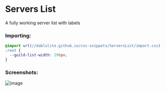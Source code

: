 # Servers List
A fully working server list with labels

### Importing:
```css
@import url(//dablulite.github.io/css-snippets/ServersList/import.css);
:root {
  --guild-list-width: 290px;
}
```

### Screenshots:
![image](https://github.com/DaBluLite/css-snippets/assets/73998678/c61e6921-c20b-40cf-a5aa-fb42833f30e4)
